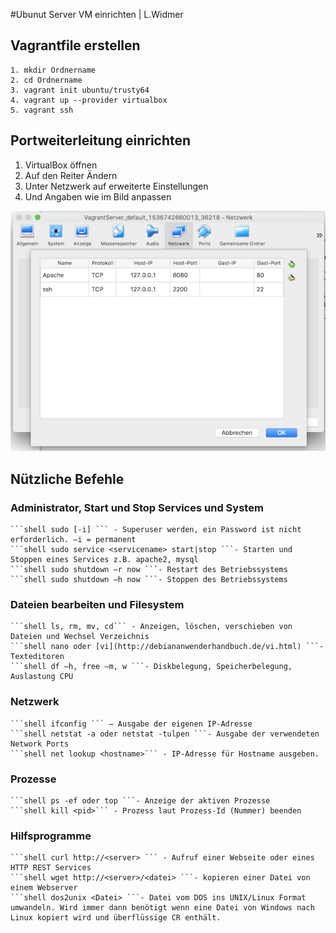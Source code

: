 #Ubunut Server VM einrichten | L.Widmer
## Vagrantfile erstellen
```shell
1. mkdir Ordnername
2. cd Ordnername
3. vagrant init ubuntu/trusty64
4. vagrant up --provider virtualbox
5. vagrant ssh
```
## Portweiterleitung einrichten
1. VirtualBox öffnen 
2. Auf den Reiter Ändern
3. Unter Netzwerk auf erweiterte Einstellungen
4. Und Angaben wie im Bild anpassen
   
![Portweiterleitung](/Bilder/Portweiterleitung.png)

## Nützliche Befehle

### Administrator, Start und Stop Services und System
```shell 
```shell sudo [-i] ``` - Superuser werden, ein Password ist nicht erforderlich. –i = permanent
```shell sudo service <servicename> start|stop ```- Starten und Stoppen eines Services z.B. apache2, mysql
```shell sudo shutdown –r now ```- Restart des Betriebssystems
```shell sudo shutdown –h now ```- Stoppen des Betriebssystems
```
### Dateien bearbeiten und Filesystem
```shell
```shell ls, rm, mv, cd``` - Anzeigen, löschen, verschieben von Dateien und Wechsel Verzeichnis
```shell nano oder [vi](http://debiananwenderhandbuch.de/vi.html) ```- Texteditoren
```shell df –h, free –m, w ```- Diskbelegung, Speicherbelegung, Auslastung CPU
```
### Netzwerk
```shell
```shell ifconfig ``` – Ausgabe der eigenen IP-Adresse
```shell netstat -a oder netstat -tulpen ```- Ausgabe der verwendeten Network Ports
```shell net lookup <hostname>``` - IP-Adresse für Hostname ausgeben.
```
### Prozesse
```shell
```shell ps -ef oder top ```- Anzeige der aktiven Prozesse
```shell kill <pid>``` - Prozess laut Prozess-Id (Nummer) beenden
```
### Hilfsprogramme
```shell
```shell curl http://<server> ``` - Aufruf einer Webseite oder eines HTTP REST Services
```shell wget http://<server>/<datei> ```- kopieren einer Datei von einem Webserver
```shell dos2unix <Datei> ```- Datei vom DOS ins UNIX/Linux Format umwandeln. Wird immer dann benötigt wenn eine Datei von Windows nach Linux kopiert wird und überflüssige CR enthält.
```